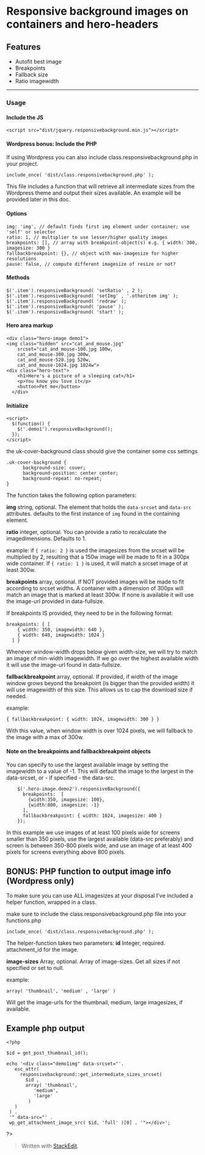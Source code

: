 

Responsive background images on containers and hero-headers
===========================================================

Features
----------

 - Autofit best image
 - Breakpoints
 - Fallback size
 - Ratio imagewidth


----------
### Usage ###
#### Include the JS ####

    <script src="dist/jquery.responsivebackground.min.js"></script>

#### Wordpress bonus: Include the PHP ####
If using Wordpress you can also include class.responsivebackground.php in your project.
```
include_once( 'dist/class.responsivebackground.php' );
```
This file includes a function that will retrieve all intermediate sizes from the Wordpress theme and output their sizes available. An example will be provided later in this doc.

#### Options ####
```
img: 'img', // default finds first img element under container; use 'self' or selector
ratio: 1, // multiplier to use lesser/higher quality images
breakpoints: [], // array with breakpoint-object(s) e.g. { width: 300, imagesize: 300 }
fallbackbreakpoint: {}, // object with max-imagesize for higher resolutions
pause: false, // compute different imagesize of resize or not?

```

#### Methods ####
```
$('.item').responsiveBackground( 'setRatio' , 2 );
$('.item').responsiveBackground( 'setImg' , '.otheritem img' );
$('.item').responsiveBackground( 'redraw' );
$('.item').responsiveBackground( 'pause' );
$('.item').responsiveBackground( 'start' );
```
#### Hero area markup ####

    <div class="hero-image demo1">
    <img class="hidden" src="cat_and_mouse.jpg"
        srcset="cat_and_mouse-100.jpg 100w,
        cat_and_mouse-300.jpg 300w,
        cat_and_mouse-520.jpg 520w,
        cat_and_mouse-1024.jpg 1024w">
    <div class="hero-text">
        <h1>Here's a picture of a sleeping cat</h1>
        <p>You know you love it</p>
        <button>Pet me</button>
      </div>
  </div>



#### Initialize ####
```
<script>
  $(function() {
    $('.demo1').responsiveBackground();
  });
</script>
```

the uk-cover-background class should give the container some css settings

    .uk-cover-background {
          background-size: cover;
          background-position: center center;
          background-repeat: no-repeat;
    }


  The function takes the following option parameters:

  **img**
string, optional.  The element that holds the `data-srcset` and `data-src` attributes. defaults to the first instance of `img` found in the containing element.

**ratio**
integer, optional. You can provide a ratio to recalculate the imagedimensions. Defaults to 1.

example: if `{ ratio: 2 }` is used the imagesizes from the srcset will be multiplied by 2, resulting that a 150w image will be made to fit in a 300px wide container. If `{ ratio: 1 }` is used, it will match a srcset image of at least 300w.

**breakpoints**
array, optional. If NOT provided images will be made to fit according to srcset widths. A container with a dimension of 300px will match an image that is marked at least 300w. If none is available it will use the image-url provided in data-fullsize.

If breakpoints IS provided, they need to be in the following format:

    breakpoints: { [
        { width: 350, imagewidth: 640 },
        { width: 640, imagewidth: 1024 }
      ] }
Whenever window-width drops below given width-size, we will try to match an image of min-width imagewidth. If we go over the highest available width it will use the image-url found in data-fullsize.

**fallbackbreakpoint**
array, optional. If provided, if width of the image window grows beyond the breakpoint (is bigger than the provided width) it will use imagewidth of this size. This allows us to cap the download size if needed.

example:

    { fallbackbreakpoint: { width: 1024, imagewidth: 300 } }
With this value, when window width is over 1024 pixels, we will fallback to the image with a max of 300w.

#### Note on the breakpoints and fallbackbreakpoint objects ####
You can specify to use the largest available image by setting the imagewidth to a value of -1. This will default the image to the largest in the data-srcset, or - if specified - the data-src.
```
    $('.hero-image.demo2').responsiveBackground({
      breakpoints:  [
        {width:350, imagesize: 100},
        {width:800, imagesize: -1}
      ],
      fallbackbreakpoint: { width: 1024, imagesize: 400 }
    });

```
In this example we use images of at least 100 pixels wide for screens smaller than 350 pixels, use the largest available (data-src preferably) and screen is between 350-800 pixels wide, and use an image of at least 400 pixels for screens everything above 800 pixels.

BONUS: PHP function to output image info (Wordpress only)
----------------------------------
To make sure you can use ALL imagesizes at your disposal I've included a helper function, wrapped in a class.

make sure to include the class.responsivebackground.php file into your functions.php
```
include_once( 'dist/class.responsivebackground.php' );
```

The helper-function takes two parameters:
**id**
Integer, required. attachment_id for the image.

**image-sizes**
Array, optional. Array of image-sizes. Get all sizes if not specified or set to null.

example:

    array( 'thumbnail', 'medium' , 'large' )

Will get the image-urls for the thumbnail, medium, large imagesizes, if available.

Example php output
------------------

    <?php

    $id = get_post_thumbnail_id();

    echo '<div class="demo1img" data-srcset="'.
       esc_attr(
         responsivebackground::get_intermediate_sizes_srcset(
           $id ,
           array( 'thumbnail',
              'medium',
              'large'
            )
       )
     ) .
     '" data-src="' .
     wp_get_attachment_image_src( $id, 'full' )[0] . '"></div>';
  ?>


> Written with [StackEdit](https://stackedit.io/app).


